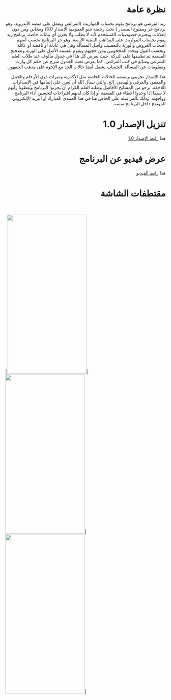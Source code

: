 <h1 dir='rtl' align='right'>
نظرة عامة
</h1>

<p dir='rtl' align='right'>
زيد الفرضي هو برنامج يقوم بحساب المواريث )الفرائض ويعمل على منصة الأندرويد.
 وهو برنامج حر ومفتوح المصدر ) تحت رخصة جنو العمومية الإصدار 3.0( ومجاني ومن دون إعلانات ويحترم خصوصيات المُستخدم لأنه لا يطلب ولا يخزن أي بيانات خاصة. برنامج زيد يقوم بحساب المواريث على المذاهب السنية الأربعة. وهو حر 
البرنامج يحسب أسهم أصحاب الفروض والورثة بالتعصيب وأصل المسألة وهل هي عادلة أو ناقصة أو عائلة ويحسب العول ويحدد المحجوبين ومن حجبهم ويقوم بقسمة الأصل على الورثة وتصحيح القسمة ثم تطبيقها على التركة.
حيث يعرض كل هذا في جدول مألوف عند طلاب العلم الشرعي وشائع في كتب الفرائض.
كما يعرض تحت الجدول شرح عن حكم كل وارث ومعلومات عن المسألة.
الحساب يشمل أيضا حالات الجد مع الإخوة على مذهب الجمهور.
</p>
<p dir='rtl' align='right'>
هذا الإصدار تجريبي وينقصه الحالات الخاصة مثل الأكدرية وميراث ذوي الأرحام والحمل والمفقود والغرقى والهدمى، إلخ. والتي نسأل الله أن يُعين على إتمامها في الإصدارات اللاحقة.
نرجو من المشايخ الأفاضل وطلبة العلم الكرام أن يجربوا البرنامج ويُعطونا رأيهم لا سيما إذا وجدوا أخطاء في القسمة أو إذا كان لديهم اقتراحات لتحسين آداء البرنامج وواجهته.
وذلك بالمراسلة على الخاص هنا في هذا المنتدى المبارك أو البريد الإلكتروني الموضح داخل البرنامج نفسه.
</p>

<h1 dir='rtl' align='right'>تنزيل الإصدار 1.0
</h1>
<p dir='rtl' align='right'>
هذا <a href="https://github.com/cdjalel/Zaid/releases/download/v1.0/zaid-alfaradi.apk">رابط الإصدار 1.0</a>
</p>

<h1 dir='rtl' align='right'>
عرض فيديو عن البرنامج
 </h1>
<p dir='rtl' align='right'>
هذا <a href="https://www.youtube.com/watch?v=GLnQOi1RKBo">رابط الفيديو</a>
</p>

<h1 dir='rtl' align='right'>
مقتطفات الشاشة
 </h1>
 
<br/>

|<img src="https://user-images.githubusercontent.com/5300525/81501119-7b6ed200-92ce-11ea-815f-c1db659e66e4.jpg" height="500" width="250"/>|<img src="https://user-images.githubusercontent.com/5300525/81501120-7e69c280-92ce-11ea-8647-b2a0d030582c.jpg" height="500" width="250"/>|<img src="https://user-images.githubusercontent.com/5300525/81501122-80cc1c80-92ce-11ea-9d91-f40733713176.jpg" height="500" width="250"/>| 
